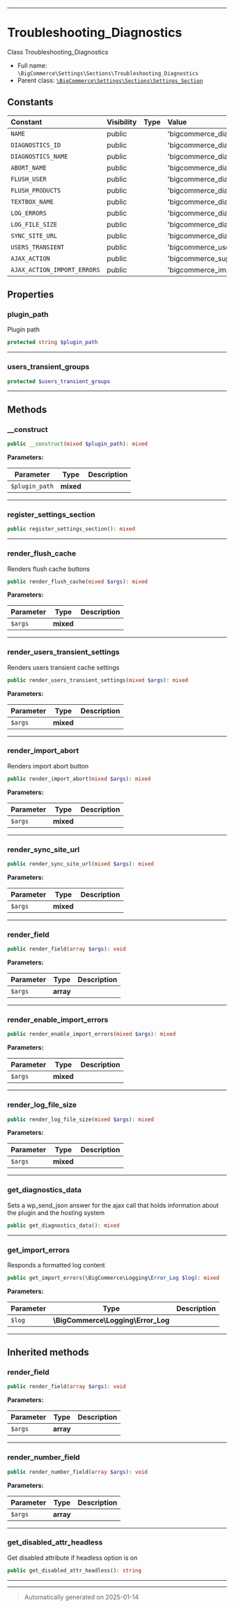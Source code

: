 ***

# Troubleshooting_Diagnostics

Class Troubleshooting_Diagnostics



* Full name: `\BigCommerce\Settings\Sections\Troubleshooting_Diagnostics`
* Parent class: [`\BigCommerce\Settings\Sections\Settings_Section`](./classes/BigCommerce/Settings/Sections/Settings_Section.md)


## Constants

| Constant | Visibility | Type | Value |
|:---------|:-----------|:-----|:------|
|`NAME`|public| |&#039;bigcommerce_diagnostics&#039;|
|`DIAGNOSTICS_ID`|public| |&#039;bigcommerce_diagnostics_id&#039;|
|`DIAGNOSTICS_NAME`|public| |&#039;bigcommerce_diagnostics_name&#039;|
|`ABORT_NAME`|public| |&#039;bigcommerce_diagnostics_import_abort&#039;|
|`FLUSH_USER`|public| |&#039;bigcommerce_diagnostics_cache_user&#039;|
|`FLUSH_PRODUCTS`|public| |&#039;bigcommerce_diagnostics_cache_products&#039;|
|`TEXTBOX_NAME`|public| |&#039;bigcommerce_diagnostics_output&#039;|
|`LOG_ERRORS`|public| |&#039;bigcommerce_diagnostics_log_import_errors&#039;|
|`LOG_FILE_SIZE`|public| |&#039;bigcommerce_diagnostics_log_file_size&#039;|
|`SYNC_SITE_URL`|public| |&#039;bigcommerce_diagnostics_sync_site_url&#039;|
|`USERS_TRANSIENT`|public| |&#039;bigcommerce_users_transient_interval&#039;|
|`AJAX_ACTION`|public| |&#039;bigcommerce_support_data&#039;|
|`AJAX_ACTION_IMPORT_ERRORS`|public| |&#039;bigcommerce_import_errors_log&#039;|

## Properties


### plugin_path

Plugin path

```php
protected string $plugin_path
```







***

### users_transient_groups



```php
protected $users_transient_groups
```







***

## Methods


### __construct



```php
public __construct(mixed $plugin_path): mixed
```








**Parameters:**

| Parameter | Type | Description |
|-----------|------|-------------|
| `$plugin_path` | **mixed** |  |





***

### register_settings_section



```php
public register_settings_section(): mixed
```












***

### render_flush_cache

Renders flush cache buttons

```php
public render_flush_cache(mixed $args): mixed
```








**Parameters:**

| Parameter | Type | Description |
|-----------|------|-------------|
| `$args` | **mixed** |  |





***

### render_users_transient_settings

Renders users transient cache settings

```php
public render_users_transient_settings(mixed $args): mixed
```








**Parameters:**

| Parameter | Type | Description |
|-----------|------|-------------|
| `$args` | **mixed** |  |





***

### render_import_abort

Renders import abort button

```php
public render_import_abort(mixed $args): mixed
```








**Parameters:**

| Parameter | Type | Description |
|-----------|------|-------------|
| `$args` | **mixed** |  |





***

### render_sync_site_url



```php
public render_sync_site_url(mixed $args): mixed
```








**Parameters:**

| Parameter | Type | Description |
|-----------|------|-------------|
| `$args` | **mixed** |  |





***

### render_field



```php
public render_field(array $args): void
```








**Parameters:**

| Parameter | Type | Description |
|-----------|------|-------------|
| `$args` | **array** |  |





***

### render_enable_import_errors



```php
public render_enable_import_errors(mixed $args): mixed
```








**Parameters:**

| Parameter | Type | Description |
|-----------|------|-------------|
| `$args` | **mixed** |  |





***

### render_log_file_size



```php
public render_log_file_size(mixed $args): mixed
```








**Parameters:**

| Parameter | Type | Description |
|-----------|------|-------------|
| `$args` | **mixed** |  |





***

### get_diagnostics_data

Sets a wp_send_json answer for the ajax call that holds
information about the plugin and the hosting system

```php
public get_diagnostics_data(): mixed
```












***

### get_import_errors

Responds a formatted log content

```php
public get_import_errors(\BigCommerce\Logging\Error_Log $log): mixed
```








**Parameters:**

| Parameter | Type | Description |
|-----------|------|-------------|
| `$log` | **\BigCommerce\Logging\Error_Log** |  |





***


## Inherited methods


### render_field



```php
public render_field(array $args): void
```








**Parameters:**

| Parameter | Type | Description |
|-----------|------|-------------|
| `$args` | **array** |  |





***

### render_number_field



```php
public render_number_field(array $args): void
```








**Parameters:**

| Parameter | Type | Description |
|-----------|------|-------------|
| `$args` | **array** |  |





***

### get_disabled_attr_headless

Get disabled attribute if headless option is on

```php
public get_disabled_attr_headless(): string
```












***


***
> Automatically generated on 2025-01-14
